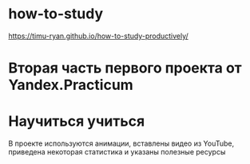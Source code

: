 # how-to-study
https://timu-ryan.github.io/how-to-study-productively/

# Вторая часть первого проекта от Yandex.Practicum

# Научиться учиться

В проекте используются анимации, вставлены видео из YouTube, приведена некоторая статистика и указаны полезные ресурсы
